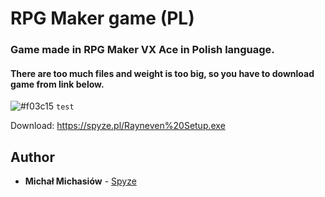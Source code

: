 # RPG Maker game (PL)

### Game made in RPG Maker VX Ace in Polish language.
#### There are too much files and weight is too big, so you have to download game from link below.
![#f03c15](https://placehold.it/15/f03c15/000000?text=+) `test`

Download: https://spyze.pl/Rayneven%20Setup.exe

## Author
* **Michał Michasiów** - [Spyze](https://spyze.pl)
